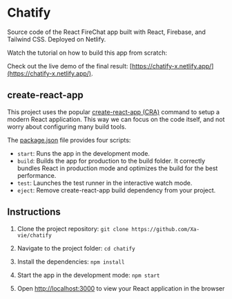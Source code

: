 

# Chatify

Source code of the React FireChat app built with React, Firebase, and Tailwind
CSS. Deployed on Netlify.

Watch the tutorial on how to build this app from scratch:

Check out the live demo of the final result:
[https://chatify-x.netlify.app/](https://chatify-x.netlify.app/).

## create-react-app

This project uses the popular
[create-react-app (CRA)](https://create-react-app.dev/) command to setup a
modern React application. This way we can focus on the code itself, and not
worry about configuring many build tools.

The
[package.json](https://github.com/Xa-vie/chatify/blob/main/package.json)
file provides four scripts:

- `start`: Runs the app in the development mode.
- `build`: Builds the app for production to the build folder. It correctly
  bundles React in production mode and optimizes the build for the best
  performance.
- `test`: Launches the test runner in the interactive watch mode.
- `eject`: Remove create-react-app build dependency from your project.

## Instructions

1. Clone the project repository:
   `git clone https://github.com/Xa-vie/chatify`

2. Navigate to the project folder: `cd chatify`

3. Install the dependencies: `npm install`

4. Start the app in the development mode: `npm start`

5. Open [http://localhost:3000](http://localhost:3000) to view your React
   application in the browser


